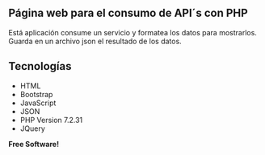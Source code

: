 ## Página web para el consumo de API´s con PHP

Está aplicación consume un servicio y formatea los datos para mostrarlos.
Guarda en un archivo json el resultado de los datos.

## Tecnologías


- HTML
- Bootstrap
- JavaScript
- JSON
- PHP Version 7.2.31
- JQuery 

**Free Software!**
